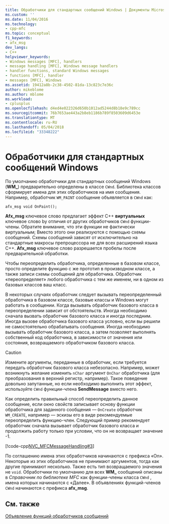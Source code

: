 ```yaml
---
title: Обработчики для стандартных сообщений Windows | Документы Microsoft
ms.custom: ''
ms.date: 11/04/2016
ms.technology:
- cpp-mfc
ms.topic: conceptual
f1_keywords:
- afx_msg
dev_langs:
- C++
helpviewer_keywords:
- Windows messages [MFC], handlers
- message handling [MFC], Windows message handlers
- handler functions, standard Windows messages
- functions [MFC], handler
- messages [MFC], Windows
ms.assetid: 19412a8b-2c38-4502-81da-13c823c7e36c
author: mikeblome
ms.author: mblome
ms.workload:
- cplusplus
ms.openlocfilehash: d4ed4e022326d650b1012ad5244d8b18e9c789cc
ms.sourcegitcommit: 76b7653ae443a2b8eb1186b789f8503609d6453e
ms.translationtype: MT
ms.contentlocale: ru-RU
ms.lasthandoff: 05/04/2018
ms.locfileid: "33348222"
---
```

# <a name="handlers-for-standard-windows-messages"></a>Обработчики для стандартных сообщений Windows
По умолчанию обработчики для стандартных сообщений Windows (**WM_**) предварительно определены в классе `CWnd`. Библиотека классов сформирует имена для этих обработчиков на имя сообщения. Например, обработчик `WM_PAINT` сообщение объявляется в `CWnd` как:  
  
 `afx_msg void OnPaint();`  
  
 **Afx_msg** ключевое слово предлагает эффект C++ **виртуальных** ключевое слово by отличия от других обработчиков `CWnd` функции-члены. Обратите внимание, что эти функции не фактически виртуальным; Вместо этого они реализуются с помощью схемы сообщений. Схемы сообщений зависят от исключительно на стандартные макросы препроцессора не для всех расширений языка C++. **Afx_msg** ключевое слово разрешается пробелы после предварительной обработки.  
  
 Чтобы переопределить обработчика, определенные в базовом классе, просто определите функцию с же прототип в производном классе, а также записи схемы сообщений для обработчика. Обработчик «переопределяет» любого обработчика с тем же именем, ни в одном из базовых классов ваш класс.  
  
 В некоторых случаях обработчик следует вызывать переопределенный обработчика в базовом классе, базовые классы и Windows могут работать в сообщении. Когда вызывать обработчик базового класса в переопределении зависит от обстоятельств. Иногда необходимо сначала вызвать обработчик базового класса и иногда последним. Иногда вызове обработчика базового класса условно, если вы решили не самостоятельно обрабатывать сообщения. Иногда необходимо вызывать обработчик базового класса, а затем позволяет выполнять собственный код обработчика, в зависимости от значения или состояния, возвращаемого обработчиком базового класса.  
  
> [!CAUTION]
>  Измените аргументы, переданные в обработчик, если требуется передать обработчик базового класса небезопасно. Например, может возникнуть желание изменить `nChar` аргумент `OnChar` обработчика (для преобразования в верхний регистр, например). Такое поведение довольно запутанные, но если необходимо выполнить этот эффект, используйте `CWnd` функции-члена **SendMessage** вместо него.  
  
 Как определить правильный способ переопределить данное сообщение, если окно свойств записывает основу функции обработчика для заданного сообщения — `OnCreate` обработчик `WM_CREATE`, например — эскизы его в виде рекомендуемые переопределить функцию-член. Следующий пример рекомендует обработчик сначала вызывает обработчик базового класса и продолжить работу только при условии, что он не возвращает значение -1.  
  
 [!code-cpp[NVC_MFCMessageHandling#3](../mfc/codesnippet/cpp/handlers-for-standard-windows-messages_1.cpp)]  
  
 По соглашению имена этих обработчиков начинаются с префикса «On». Некоторые из этих обработчиков не принимают аргументов, тогда как другие принимают несколько. Также есть тип возвращаемого значения не `void`. Обработчики по умолчанию для всех **WM_** сообщений описаны в *Справочник по библиотеке MFC* как функции-члены класса `CWnd` , имена которых начинаются с «Далее». В объявлениях функций-членов `CWnd` начинаются с префикса **afx_msg**.  
  
## <a name="see-also"></a>См. также  
 [Объявление функций обработчиков сообщений](../mfc/declaring-message-handler-functions.md)
